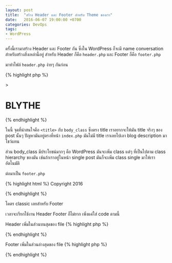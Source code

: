 ```yaml
---
layout: post
title:  "สร้าง Header และ Footer สำหรับ Theme ของเรา"
date:   2016-06-07 19:00:00 +0700
categories: DevOps
tags:
- WordPress
---
```

ครั้งนี้เรามาสร้าง Header และ Footer กัน ซึ่งใน WordPress ก็จะมี name conversation สำหรับสร้างสิ่งเหล่านี้อยู่ สำหรับ Header ก็คือ `header.php` และ Footer ก็คือ `footer.php`

มาทำไฟล์ `header.php` ง่ายๆ กันก่อน

{% highlight php %}
<!DOCTYPE html>
<html>
<head>
  <meta charset="utf-8">
  <title><?php bloginfo('name'); ?> | <?php is_home() ? bloginfo('description') : wp_title( '' ); ?></title>
  <link rel="stylesheet" href="<?php echo get_stylesheet_uri(); ?>" media="screen" title="no title" charset="utf-8">
</head>
<body <?php body_class($class); ?>>
  <h1>BLYTHE</h1>
{% endhighlight %}

ในนี้ จุดที่น่าสนใจคือ `<title>` กับ `body_class` ซึ่งตรง title เราอยากจะให้มัน title จริงๆ ของ post นั้นๆ ปัญหามันอยู่ตรงที่หน้า `index.php` มันไม่มี title เราเลยไปเอา blog description มาโชว์แทน

ส่วน body_class มีประโยชน์มากๆ คือ WordPress มันจะเพิ่ม class แต่ๆ ที่เป็นไปตาม class hierarchy ของมัน เช่นถ้าเราอยู่ในหน้า single post มันก็จะเพิ่ม class single มาให้เราอัตโนมัติ

ต่อมาเป็น `footer.php`

{% highlight html %}
Copyright 2016
</body>
</html>
{% endhighlight %}

โคตร classic เลยสำหรับ Footer

เวลาจะเรียกใช้งาน Header Footer ก็ไม่ยาก เพิ่งแค่ใส่ code ตามนี้

Header เพิ่มในส่วนบนสุดของ file
{% highlight php %}
<?php get_header(); ?>
{% endhighlight %}

Footer เพิ่มในส่วนล่างสุดของ file
{% highlight php %}
<?php get_footer(); ?>
{% endhighlight %}
